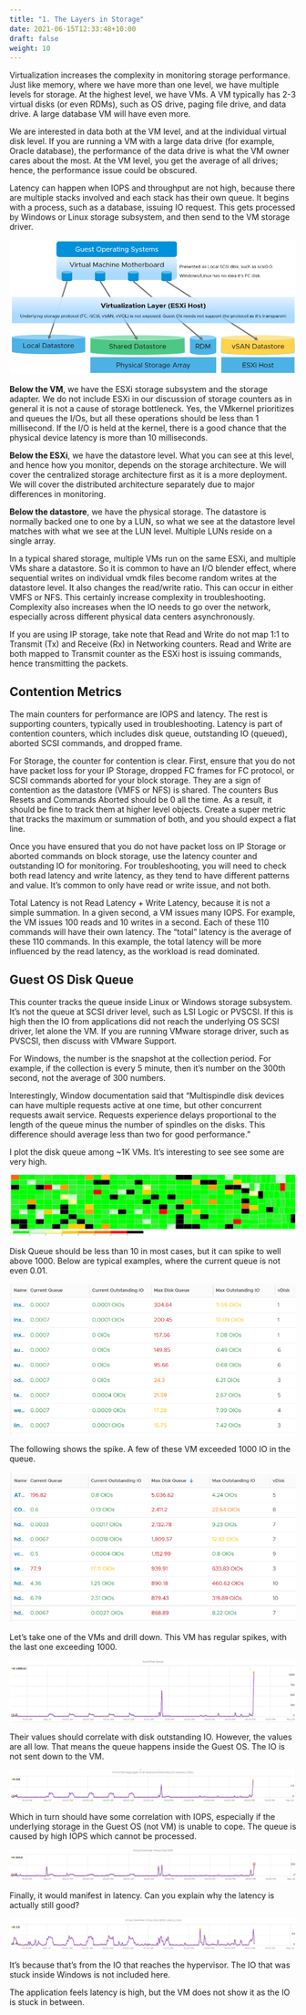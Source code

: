 ```yaml
---
title: "1. The Layers in Storage"
date: 2021-06-15T12:33:48+10:00
draft: false
weight: 10
---
```


Virtualization increases the complexity in monitoring storage performance. Just like memory, where we have more than one level, we have multiple levels for storage. At the highest level, we have VMs. A VM typically has 2-3 virtual disks (or even RDMs), such as OS drive, paging file drive, and data drive. A large database VM will have even more.

We are interested in data both at the VM level, and at the individual virtual disk level. If you are running a VM with a large data drive (for example, Oracle database), the performance of the data drive is what the VM owner cares about the most. At the VM level, you get the average of all drives; hence, the performance issue could be obscured.

Latency can happen when IOPS and throughput are not high, because there are multiple stacks involved and each stack has their own queue. It begins with a process, such as a database, issuing IO request. This gets processed by Windows or Linux storage subsystem, and then send to the VM storage driver. 

![](2.4.1-fig-1.png)

**Below the VM**, we have the ESXi storage subsystem and the storage adapter. We do not include ESXi in our discussion of storage counters as in general it is not a cause of storage bottleneck. Yes, the VMkernel prioritizes and queues the I/Os, but all these operations should be less than 1 millisecond. If the I/O is held at the kernel, there is a good chance that the physical device latency is more than 10 milliseconds.

**Below the ESXi**, we have the datastore level. What you can see at this level, and hence how you monitor, depends on the storage architecture. We will cover the centralized storage architecture first as it is a more deployment. We will cover the distributed architecture separately due to major differences in monitoring. 

**Below the datastore**, we have the physical storage. The datastore is normally backed one to one by a LUN, so what we see at the datastore level matches with what we see at the LUN level. Multiple LUNs reside on a single array.

In a typical shared storage, multiple VMs run on the same ESXi, and multiple VMs share a datastore. So it is common to have an I/O blender effect, where sequential writes on individual vmdk files become random writes at the datastore level. It also changes the read/write ratio. This can occur in either VMFS or NFS. This certainly increase complexity in troubleshooting. Complexity also increases when the IO needs to go over the network, especially across different physical data centers asynchronously.

If you are using IP storage, take note that Read and Write do not map 1:1 to Transmit (Tx) and Receive (Rx) in Networking counters. Read and Write are both mapped to Transmit counter as the ESXi host is issuing commands, hence transmitting the packets.

## Contention Metrics

The main counters for performance are IOPS and latency. The rest is supporting counters, typically used in troubleshooting. Latency is part of contention counters, which includes disk queue, outstanding IO (queued), aborted SCSI commands, and dropped frame.

For Storage, the counter for contention is clear. First, ensure that you do not have packet loss for your IP Storage, dropped FC frames for FC protocol, or SCSI commands aborted for your block storage. They are a sign of contention as the datastore (VMFS or NFS) is shared. The counters Bus Resets and Commands Aborted should be 0 all the time. As a result, it should be fine to track them at higher level objects. Create a super metric that tracks the maximum or summation of both, and you should expect a flat line. 

Once you have ensured that you do not have packet loss on IP Storage or aborted commands on block storage, use the latency counter and outstanding IO for monitoring. For troubleshooting, you will need to check both read latency and write latency, as they tend to have different patterns and value. It’s common to only have read or write issue, and not both.

Total Latency is not Read Latency + Write Latency, because it is not a simple summation. In a given second, a VM issues many IOPS. For example, the VM issues 100 reads and 10 writes in a second. Each of these 110 commands will have their own latency. The “total” latency is the average of these 110 commands. In this example, the total latency will be more influenced by the read latency, as the workload is read dominated. 

## Guest OS Disk Queue

This counter tracks the queue inside Linux or Windows storage subsystem. It’s not the queue at SCSI driver level, such as LSI Logic or PVSCSI. If this is high then the IO from applications did not reach the underlying OS SCSI driver, let alone the VM. If you are running VMware storage driver, such as PVSCSI, then discuss with VMware Support.

For Windows, the number is the snapshot at the collection period. For example, if the collection is every 5 minute, then it’s number on the 300th second, not the average of 300 numbers.

Interestingly, Window documentation said that “Multispindle disk devices can have multiple requests active at one time, but other concurrent requests await service. Requests experience delays proportional to the length of the queue minus the number of spindles on the disks. This difference should average less than two for good performance.”

I plot the disk queue among ~1K VMs. It’s interesting to see see some are very high.

![](2.4.1-fig-2.png)

Disk Queue should be less than 10 in most cases, but it can spike to well above 1000. Below are typical examples, where the current queue is not even 0.01.

![](2.4.1-fig-3.png)

The following shows the spike. A few of these VM exceeded 1000 IO in the queue.

![](2.4.1-fig-4.png)

Let’s take one of the VMs and drill down. This VM has regular spikes, with the last one exceeding 1000.

![](2.4.1-fig-5.png)

Their values should correlate with disk outstanding IO. However, the values are all low. That means the queue happens inside the Guest OS. The IO is not sent down to the VM.

![](2.4.1-fig-6.png)

Which in turn should have some correlation with IOPS, especially if the underlying storage in the Guest OS (not VM) is unable to cope. The queue is caused by high IOPS which cannot be processed.

![](2.4.1-fig-7.png)

Finally, it would manifest in latency. Can you explain why the latency is actually still good?

![](2.4.1-fig-8.png)


It’s because that’s from the IO that reaches the hypervisor. The IO that was stuck inside Windows is not included here. 

The application feels latency is high, but the VM does not show it as the IO is stuck in between. 